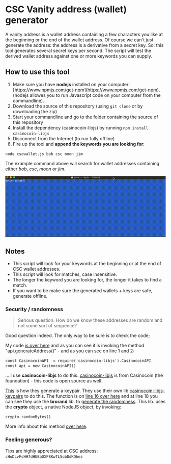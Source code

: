 # CSC Vanity address (wallet) generator

A vanity address is a wallet address containing a few characters you like at the beginning or the end of the wallet address. Of course we can't just generate the address: the address is a derivative from a secret key. So: this tool generates several secret keys per second. The script will test the derived wallet address against one or more keywords you can supply.

## How to use this tool

1. Make sure you have **nodejs** installed on your computer:
[https://www.npmjs.com/get-npm](https://www.npmjs.com/get-npm).
(nodejs allowes you to run Javascript code on your computer from the commandline).
2. Download the source of this repository (using `git clone` or by downloading the zip)
3. Start your commandline and go to the folder containing the source of this repository
4. Install the dependency (casinocoin-libjs) by running `npm install casinocoin-libjs`
5. Disconnect from the Internet (to run fully offline)
6. Fire up the tool and **append the keywords you are looking for**:
```
node cscwallet.js bob csc moon jim
```

The example command above will search for wallet addresses containing either _bob_, _csc_, _moon_ or _jim_.

![Demo of install and wallet generation](screen_1.gif)

## Notes

- This script will look for your keywords at the beginning or at the end of CSC wallet addresses.
- This script will look for matches, case insensitive.
- The longer the keyword you are looking for, the longer it takes to find a match.
- If you want to be make sure the generated wallets + keys are safe, generate offline.

### Security / randomness

> Serious question. How do we know these addresses are random and not some sort of sequence?

Good question indeed. The only way to be sure is to check the code;

My code [is over here](https://github.com/luschka1/CSC-vanity-generator/blob/master/cscwallet.js) and as you can see it is invoking the method "api.generateAddress()" - and as you can see on line 1 and 2:

	const CasinocoinAPI  = require('casinocoin-libjs').CasinocoinAPI
	const api = new CasinocoinAPI()

... I use **casinocoin-libjs** to do this. [casinocoin-libjs](https://github.com/casinocoin/casinocoin-libjs) is from Casinocoin (the foundation) - this code is open source as well.

[This](https://github.com/casinocoin/casinocoin-libjs/blob/master/src/offline/generate-address.js) is how they generate a keypair. They use their own lib [casinocoin-libjs-keypairs](https://github.com/casinocoin/casinocoin-libjs-keypairs) to do this. The function is on [line 16 over here](https://github.com/casinocoin/casinocoin-libjs-keypairs/blob/master/src/index.js) and at line 18 you can see they use the **brorand** lib. to [generate the randomness](https://github.com/indutny/brorand/blob/master/index.js). This lib. uses the **crypto** object, a native NodeJS object, by invoking:

    crypto.randomBytes()

More info about this method [over here](https://nodejs.org/api/crypto.html#crypto_crypto_randombytes_size_callback).

### Feeling generous?

Tips are highly appreciated at CSC address: ` cHoDLvFcHH7dHUBaDXP8KwTL5obDdKQhez `
